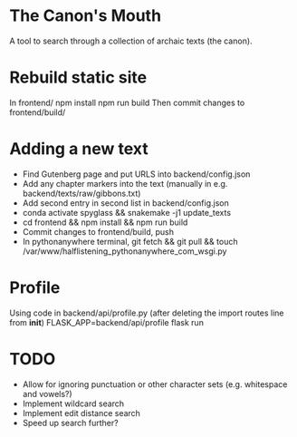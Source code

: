 # The Canon's Mouth

A tool to search through a collection of archaic texts (the canon).

# Rebuild static site

In frontend/
npm install
npm run build
Then commit changes to frontend/build/

# Adding a new text

* Find Gutenberg page and put URLS into backend/config.json
* Add any chapter markers into the text (manually in e.g. backend/texts/raw/gibbons.txt)
* Add second entry in second list in backend/config.json
* conda activate spyglass && snakemake -j1 update_texts
* cd frontend && npm install && npm run build
* Commit changes to frontend/build, push
* In pythonanywhere terminal, git fetch && git pull && touch /var/www/halflistening_pythonanywhere_com_wsgi.py

# Profile

Using code in backend/api/profile.py (after deleting the import routes line from __init__)
FLASK_APP=backend/api/profile flask run

# TODO

* Allow for ignoring punctuation or other character sets (e.g. whitespace and vowels?)
* Implement wildcard search
* Implement edit distance search
* Speed up search further?


